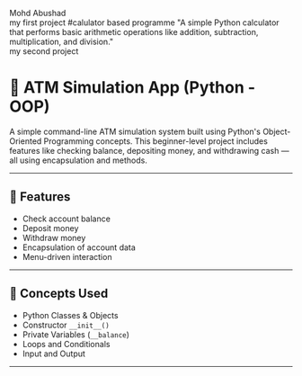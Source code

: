 Mohd Abushad
<br>
my first project
#calulator based programme
"A simple Python calculator that performs basic arithmetic operations like addition, subtraction, multiplication, and division."
<br>
my second project
# 🏦 ATM Simulation App (Python - OOP)

A simple command-line ATM simulation system built using Python's Object-Oriented Programming concepts. This beginner-level project includes features like checking balance, depositing money, and withdrawing cash — all using encapsulation and methods.

---

## 🚀 Features

- Check account balance
- Deposit money
- Withdraw money
- Encapsulation of account data
- Menu-driven interaction

---

## 🧠 Concepts Used

- Python Classes & Objects
- Constructor `__init__()`
- Private Variables (`__balance`)
- Loops and Conditionals
- Input and Output

---


